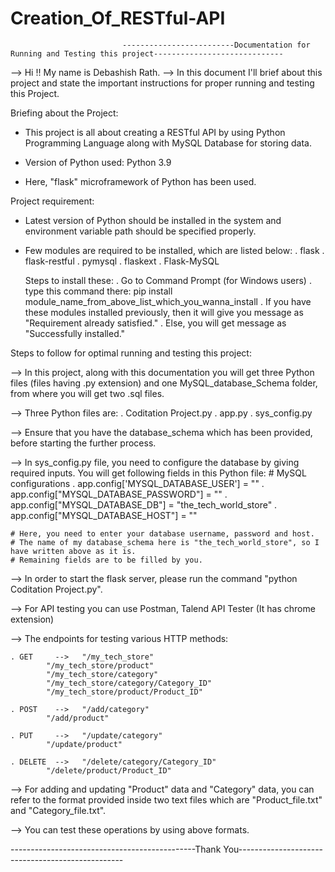 # Creation_Of_RESTful-API
                             -------------------------Documentation for Running and Testing this project-----------------------------

--> Hi !! My name is Debashish Rath.
--> In this document I'll brief about this project and state the important instructions for proper running and testing this Project.

Briefing about the Project:

* This project is all about creating a RESTful API by using Python Programming Language along with MySQL Database for storing data.

* Version of Python used: Python 3.9

* Here, "flask" microframework of Python has been used.



Project requirement:

* Latest version of Python should be installed in the system and environment variable path should be   specified properly.

* Few modules are required to be installed, which are listed below:
	. flask
	. flask-restful
	. pymysql
	. flaskext
	. Flask-MySQL

	Steps to install these:
	. Go to Command Prompt (for Windows users)
	. type this command there: pip install module_name_from_above_list_which_you_wanna_install
	. If you have these modules installed previously, then it will give you message as "Requirement already satisfied."
	. Else, you will get message as "Successfully installed."




Steps to follow for optimal running and testing this project:

--> In this project, along with this documentation you will get three Python files (files having .py extension) and one MySQL_database_Schema folder, from where you will get two .sql files.



--> Three Python files are:
	. Coditation Project.py
	. app.py
	. sys_config.py


--> Ensure that you have the database_schema which has been provided, before starting the further process.


--> In sys_config.py file, you need to configure the database by giving required inputs.
    You will get following fields in this Python file:
	# MySQL configurations
	. app.config['MYSQL_DATABASE_USER'] = ""
	. app.config["MYSQL_DATABASE_PASSWORD"] = ""
	. app.config["MYSQL_DATABASE_DB"] = "the_tech_world_store"
	. app.config["MYSQL_DATABASE_HOST"] = "" 

	# Here, you need to enter your database username, password and host.
	# The name of my database_schema here is "the_tech_world_store", so I have written above as it is.
	# Remaining fields are to be filled by you.


--> In order to start the flask server, please run the command "python Coditation Project.py".

--> For API testing you can use Postman, Talend API Tester (It has chrome extension)

--> The endpoints for testing various HTTP methods:

	. GET	  -->	"/my_tech_store" 
			"/my_tech_store/product"                        						
			"/my_tech_store/category"
			"/my_tech_store/category/Category_ID"                         						
			"/my_tech_store/product/Product_ID"

	. POST	  -->	"/add/category"
			"/add/product"

	. PUT	  -->	"/update/category"
			"/update/product"

	. DELETE  -->	"/delete/category/Category_ID"
			"/delete/product/Product_ID"


--> For adding and updating "Product" data and "Category" data, you can refer to the format provided inside two text files which are "Product_file.txt" and "Category_file.txt".

--> You can test these operations by using above formats.


----------------------------------------------Thank You-------------------------------------------------
